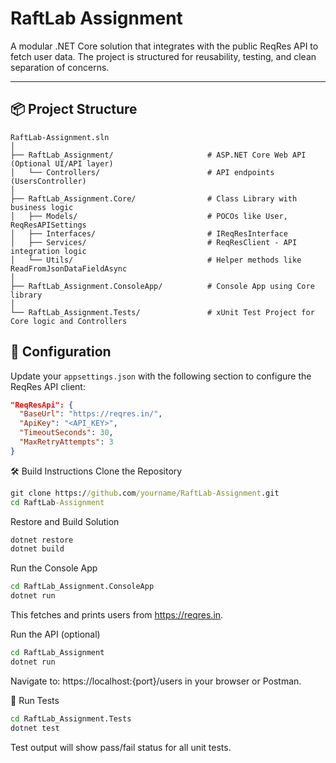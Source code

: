 # RaftLab Assignment

A modular .NET Core solution that integrates with the public ReqRes API to fetch user data. The project is structured for reusability, testing, and clean separation of concerns.

---

## 📦 Project Structure
```
RaftLab-Assignment.sln
│
├── RaftLab_Assignment/                     # ASP.NET Core Web API (Optional UI/API layer)
│   └── Controllers/                        # API endpoints (UsersController)
│
├── RaftLab_Assignment.Core/                # Class Library with business logic
│   ├── Models/                             # POCOs like User, ReqResAPISettings
│   ├── Interfaces/                         # IReqResInterface
│   ├── Services/                           # ReqResClient - API integration logic
│   └── Utils/                              # Helper methods like ReadFromJsonDataFieldAsync
│
├── RaftLab_Assignment.ConsoleApp/          # Console App using Core library
│
└── RaftLab_Assignment.Tests/               # xUnit Test Project for Core logic and Controllers
```


## 🔧 Configuration

Update your `appsettings.json` with the following section to configure the ReqRes API client:

```json
"ReqResApi": {
  "BaseUrl": "https://reqres.in/",
  "ApiKey": "<API_KEY>",
  "TimeoutSeconds": 30,
  "MaxRetryAttempts": 3
}
```

🛠️ Build Instructions
Clone the Repository

```bat
git clone https://github.com/yourname/RaftLab-Assignment.git
cd RaftLab-Assignment
````

Restore and Build Solution

```bat
dotnet restore
dotnet build
```

Run the Console App

```bat
cd RaftLab_Assignment.ConsoleApp
dotnet run
```

This fetches and prints users from https://reqres.in.

Run the API (optional)

```bat
cd RaftLab_Assignment
dotnet run
```

Navigate to: https://localhost:{port}/users in your browser or Postman.

🧪 Run Tests

```bat
cd RaftLab_Assignment.Tests
dotnet test
```

Test output will show pass/fail status for all unit tests.
